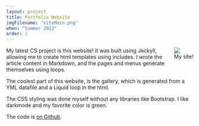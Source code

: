 ```yaml
---
layout: project
title: Portfolio Website
imgFilename: "siteMain.png"
when: "Summer 2022"
order: 1
---
```


<div class="imgCptnBox" style="float:right">
<img src="{{ "assets/images/siteMain.png" | relative_url }}" class="articleImgMain">
<figcaption class="articleCaption">My site!</figcaption>
</div>

My latest CS project is this website! It was built using Jeckyll, allowing me to create html templates using includes. I wrote the article content in Markdown, and the pages and menus generate themselves using loops.

The coolest part of this website, is the gallery, which is generated from a YML datafile and a Liquid loop in the html.

The CSS styling was done myself without any libraries like Bootstrap. I like darkmode and my favorite color is green. 

The code is <a href="https://github.com/matt-lewton9/Portfolio-Website" class="link" target="_blank" rel="noopener noreferrer">on Github</a>.